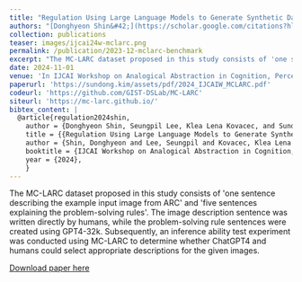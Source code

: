 ```yaml
---
title: "Regulation Using Large Language Models to Generate Synthetic Data for Evaluating Analogical Ability"
authors: "[Donghyeon Shin&#42;](https://scholar.google.com/citations?hl=en&user=J5BIlf8AAAAJ), [Seungpil Lee&#42;](iamseungpil.github.io), Klea Lena Kovacec, and [**Sundong Kim†**](https://sundong.kim/)"
collection: publications
teaser: images/ijcai24w-mclarc.png
permalink: /publication/2023-12-mclarc-benchmark
excerpt: "The MC-LARC dataset proposed in this study consists of 'one sentence describing the example input image from ARC' and 'five sentences explaining the problem-solving rules'. The image description sentence was written directly by humans, while the problem-solving rule sentences were created using GPT4-32k. Subsequently, an inference ability test experiment was conducted using MC-LARC to determine whether ChatGPT4 and humans could select appropriate descriptions for the given images."
date: 2024-11-01
venue: 'In IJCAI Workshop on Analogical Abstraction in Cognition, Perception, and Language, 2024'
paperurl: 'https://sundong.kim/assets/pdf/2024_IJCAIW_MCLARC.pdf'
codeurl: 'https://github.com/GIST-DSLab/MC-LARC'
siteurl: 'https://mc-larc.github.io/'
bibtex_content: |
  @article{regulation2024shin,
    author = {Donghyeon Shin, Seungpil Lee, Klea Lena Kovacec, and Sundong Kim},
    title = {{Regulation Using Large Language Models to Generate Synthetic Data for Evaluating Analogical Ability}},
    author = {Shin, Donghyeon and Lee, Seungpil and Kovacec, Klea Lena and Kim, Sundong},
    booktitle = {IJCAI Workshop on Analogical Abstraction in Cognition, Perception, and Language},
    year = {2024},
    }
---
```


The MC-LARC dataset proposed in this study consists of 'one sentence describing the example input image from ARC' and 'five sentences explaining the problem-solving rules'. The image description sentence was written directly by humans, while the problem-solving rule sentences were created using GPT4-32k. Subsequently, an inference ability test experiment was conducted using MC-LARC to determine whether ChatGPT4 and humans could select appropriate descriptions for the given images.

[Download paper here](https://www.dbpia.co.kr/pdf/pdfView.do?nodeId=NODE11705112&googleIPSandBox=false&mark=0&ipRange=false&b2cLoginYN=false&aiChatView=A&readTime=5-10&isPDFSizeAllowed=true&accessgl=Y&language=ko_KR&hasTopBanner=true)

<!-- Recommended citation: Your Name, You. (2015). "Paper Title Number 3." <i>Journal 1</i>. 1(3). -->